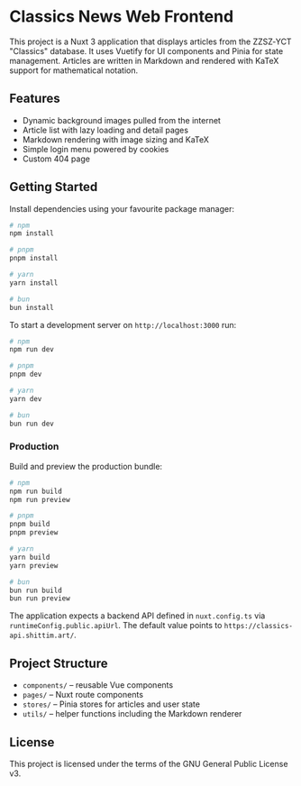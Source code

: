 # Classics News Web Frontend

This project is a Nuxt 3 application that displays articles from the ZZSZ‑YCT "Classics" database. It uses Vuetify for UI components and Pinia for state management. Articles are written in Markdown and rendered with KaTeX support for mathematical notation.

## Features

- Dynamic background images pulled from the internet
- Article list with lazy loading and detail pages
- Markdown rendering with image sizing and KaTeX
- Simple login menu powered by cookies
- Custom 404 page

## Getting Started

Install dependencies using your favourite package manager:

```bash
# npm
npm install

# pnpm
pnpm install

# yarn
yarn install

# bun
bun install
```

To start a development server on `http://localhost:3000` run:

```bash
# npm
npm run dev

# pnpm
pnpm dev

# yarn
yarn dev

# bun
bun run dev
```

### Production

Build and preview the production bundle:

```bash
# npm
npm run build
npm run preview

# pnpm
pnpm build
pnpm preview

# yarn
yarn build
yarn preview

# bun
bun run build
bun run preview
```

The application expects a backend API defined in `nuxt.config.ts` via `runtimeConfig.public.apiUrl`. The default value points to `https://classics-api.shittim.art/`.

## Project Structure

- `components/` – reusable Vue components
- `pages/` – Nuxt route components
- `stores/` – Pinia stores for articles and user state
- `utils/` – helper functions including the Markdown renderer

## License

This project is licensed under the terms of the GNU General Public License v3.
